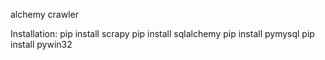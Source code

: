 alchemy crawler

Installation:
    pip install scrapy
    pip install sqlalchemy
    pip install pymysql
	pip install pywin32
    

